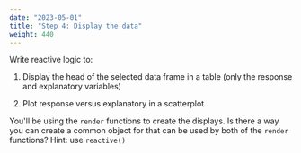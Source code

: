 ```yaml
---
date: "2023-05-01"
title: "Step 4: Display the data"
weight: 440
---
```


Write reactive logic to:

1. Display the head of the selected data frame in a table (only the response and explanatory variables)

2. Plot response versus explanatory in a scatterplot

You'll be using the `render` functions to create the displays. Is there a way you can create a common object for that can be used by both of the `render` functions? Hint: use `reactive()`
